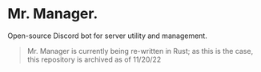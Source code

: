 # Mr. Manager.

Open-source Discord bot for server utility and management.

> Mr. Manager is currently being re-written in Rust; as this is the case, this repository is archived as of 11/20/22
